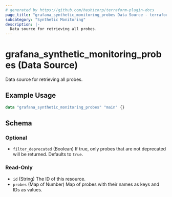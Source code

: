 ```yaml
---
# generated by https://github.com/hashicorp/terraform-plugin-docs
page_title: "grafana_synthetic_monitoring_probes Data Source - terraform-provider-grafana"
subcategory: "Synthetic Monitoring"
description: |-
  Data source for retrieving all probes.
---
```


# grafana_synthetic_monitoring_probes (Data Source)

Data source for retrieving all probes.

## Example Usage

```terraform
data "grafana_synthetic_monitoring_probes" "main" {}
```

<!-- schema generated by tfplugindocs -->
## Schema

### Optional

- `filter_deprecated` (Boolean) If true, only probes that are not deprecated will be returned. Defaults to `true`.

### Read-Only

- `id` (String) The ID of this resource.
- `probes` (Map of Number) Map of probes with their names as keys and IDs as values.


